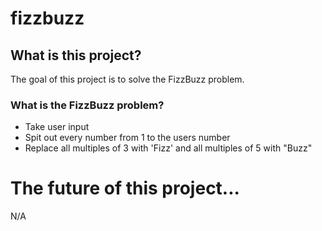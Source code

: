 # fizzbuzz

## What is this project?
The goal of this project is to solve the FizzBuzz problem. 

### What is the FizzBuzz problem?
 - Take user input
 - Spit out every number from 1 to the users number
 - Replace all multiples of 3 with 'Fizz' and all multiples of 5 with "Buzz"

# The future of this project...
N/A